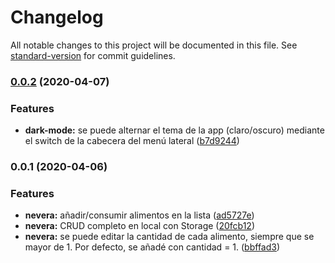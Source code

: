 # Changelog

All notable changes to this project will be documented in this file. See [standard-version](https://github.com/conventional-changelog/standard-version) for commit guidelines.

### [0.0.2](https://github.com/Aingeru72/health-it-ionic/compare/v0.0.1...v0.0.2) (2020-04-07)


### Features

* **dark-mode:** se puede alternar el tema de la app (claro/oscuro) mediante el switch de la cabecera del menú lateral ([b7d9244](https://github.com/Aingeru72/health-it-ionic/commit/b7d92442578b1cc826257d20852449979c0e0e32))

### 0.0.1 (2020-04-06)

### Features

* **nevera:** añadir/consumir alimentos en la lista ([ad5727e](https://github.com/Aingeru72/health-it-ionic/commit/ad5727eb0c7811af4bf0a9cc203bdf995e20c4a7))
* **nevera:** CRUD completo en local con Storage ([20fcb12](https://github.com/Aingeru72/health-it-ionic/commit/20fcb1299750a1a21d46417922a516fd3f55e8a2))
* **nevera:** se puede editar la cantidad de cada alimento, siempre que se mayor de 1. Por defecto, se añadé con cantidad = 1. ([bbffad3](https://github.com/Aingeru72/health-it-ionic/commit/bbffad3aef2484b44e7a1c6519c3dea9ea4b2a25))
